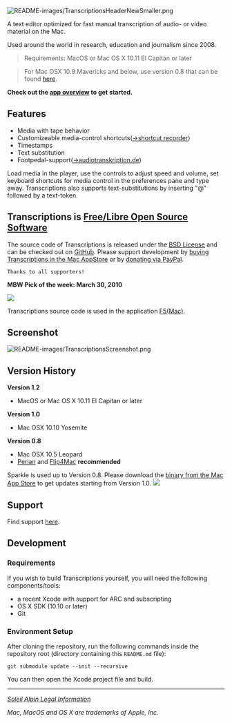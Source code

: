 ![README-images/TranscriptionsHeaderNewSmaller.png](README-images/TranscriptionsHeaderNewSmaller.png)



A text editor optimized for fast manual transcription of audio- or video material on the Mac.

Used around the world in research, education and journalism since 2008.

> Requirements: MacOS or Mac OS X 10.11 El Capitan or later

> For Mac OSX 10.9 Mavericks and below, use version 0.8 that can be found [here](https://code.google.com/p/transcriptions/downloads/list).

**Check out the [app overview](README-images/transcriptionsAppOverview.pdf) to get started.**

## Features ##

  * Media with tape behavior
  * Customizeable media-control shortcuts([->shortcut recorder](https://github.com/Kentzo/ShortcutRecorder))
  * Timestamps
  * Text substitution
  * Footpedal-support([->audiotranskription.de](http://www.audiotranskription.de/deutsch/transkription/usb-fussschalter-f-pro/usb-fussschalter-f-pro.html))
  
Load media in the player, use the controls to adjust speed and volume, set keyboard shortcuts for media control in the preferences pane and type away. Transcriptions also supports text-substitutions by inserting "@" followed by a text-token.

## Transcriptions is [Free/Libre Open Source Software](https://en.wikipedia.org/wiki/Free_and_open-source_software) ##
The source code of Transcriptions is released under the [BSD License](https://en.wikipedia.org/wiki/BSD_licenses) and can be checked out on [GitHub](https://github.com/soleil-alpin/Transcriptions). 
Please support development by [buying Transcriptions in the Mac AppStore](https://itunes.apple.com/at/app/transcriptions/id911974149?l=en&mt=12) or by [donating via PayPal](http://www.unet.univie.ac.at/~a0206600/TranscriptionsDonate.html). 

`Thanks to all supporters!`


**MBW Pick of the week: March 30, 2010**

[![](README-images/MacBreakWeekly120X120.jpg)](http://www.mbwpicks.com/2010/03/30/picks-from-mbw-187-a-stick-between-their-legs/)

Transcriptions source code is used in the application [F5(Mac)](http://www.audiotranskription.de/f5.htm).


## Screenshot ##


![README-images/TranscriptionsScreenshot.png](README-images/TranscriptionsScreenshot.png)



## Version History ##
**Version 1.2**
 * MacOS or Mac OS X 10.11 El Capitan or later

**Version 1.0**
  * Mac OSX 10.10 Yosemite

**Version 0.8**
  * Mac OSX 10.5 Leopard
  * [Perian](http://perian.org/) and [Flip4Mac](http://www.microsoft.com/windows/windowsmedia/player/wmcomponents.mspx) **recommended**


Sparkle is used up to Version 0.8. Please download the [binary from the Mac App Store](https://itunes.apple.com/at/app/transcriptions/id911974149?l=en&mt=12) to get updates starting from Version 1.0.
[![](README-images/Sparkle.png)](http://sparkle.andymatuschak.org/)

## Support ##
Find support [here](https://github.com/soleil-alpin/Transcriptions/issues).

## Development ##
### Requirements ###

If you wish to build Transcriptions yourself, you will need the following components/tools:

* a recent Xcode with support for ARC and subscripting
* OS X SDK (10.10 or later)
* Git

### Environment Setup

After cloning the repository, run the following commands inside the repository root (directory containing this `README.md` file):

    git submodule update --init --recursive

You can then open the Xcode project file and build.
 
* * * 
_[Soleil Alpin Legal Information](https://soleil-alpin.com/legalsolalp.html)_

_Mac, MacOS and OS X are trademarks of Apple, Inc._
